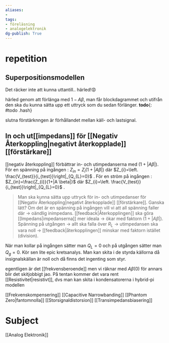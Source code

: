 ```yaml
---
aliases: 
- 
tags: 
- föreläsning
- analogelektronik
dg-publish: True
---
```

# repetition
## Superpositionsmodellen
Det räcker inte att kunna uttantill.. härled!😡

härled genom att förlänga med $1-A \beta$, man får blockdagrammet och utifrån den ska du kunna sätta upp ett uttryck som du sedan förlänger. **todo**{: #todo .hash}  
 

slutna förstärknngen är förhållandet mellan käll- och lastsignal. 

## In och ut[[impedans]] för [[Negativ Återkoppling|negativt återkopplade]] [[förstärkare]]
[[negativ återkoppling]] förbättrar in- och utimpedanserna med $(1+|A \beta|)$. 
För en spänning på ingången : $Z_{in}=Z_{i}(1+|A \beta|)$ där $Z_{i}=\left. \frac{V_{test}}{i_{test}}\right|_{Q_{L}=0}$ .
För en ström på ingången : $Z_{in}=\frac{Z_{i}}{1+|A \beta|}$ där $Z_{i}=\left. \frac{V_{test}}{i_{test}}\right|_{Q_{L}=0}$ .

> Man ska kunna sätta upp uttryck för in- och utimpedanser för [[Negativ Återkoppling|negativt återkopplade]] [[förstärkare]]. Ganska lätt? Om det är en spänning på ingången vill vi att all spänning faller där → oändlig inimpedans. [[feedback|Återkopplingen]] ska göra [[Impedans|impedanserna]] mer ideala → ökar med faktorn $(1+|A \beta|)$. Spänning på utgången → allt ska falla över $R_{L}$ → utimpedansen ska vara noll → [[feedback|återkopplingen]] minskar med faktorn istället (division). 

När man kollar på ingången sätter man $Q_{L}=0$ och på utgången sätter man $Q_{g}=0$. Kör sen lite epic kretsanalys. Man kan skita i de styrda källorna då insignalskällan är noll och då finns det ingenting som styr.

egentligen är det [[frekvensberoende]] men vi räknar med $A \beta(0)$ för annars blir det skitjobbigt jao. På tentan kommer det vara rent [[Resistivitet|resistivt]], dvs man kan skita i kondensatorerna i hybrid-pi modellen

[[Frekvenskompensering]]
[[Capacitive Narrowbanding]]
[[Phantom Zero|fantomnolla]]
[[Storsignaldistorsion]]
[[Transimpedansbiasering]]
# Subject
[[Analog Elektronik]]